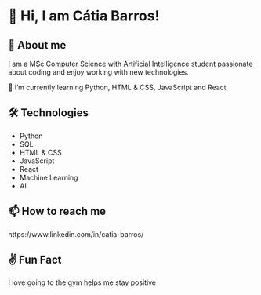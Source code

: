 <h1>👋 Hi, I am Cátia Barros!</h1>

<h2>👀 About me</h2>
<p> I am a MSc Computer Science with Artificial Intelligence student passionate about coding and enjoy working with new technologies.</p>

🌱 I’m currently learning Python, HTML & CSS, JavaScript and React

<h2>🛠️ Technologies</h2>
<ul>
  <li>Python</li>
  <li>SQL</li>
  <li>HTML & CSS</li>
  <li>JavaScript</li>
  <li>React</li>
  <li>Machine Learning</li>
  <li>AI</li>
</ul>

<h2>📫 How to reach me</h2>
https://www.linkedin.com/in/catia-barros/

<h2>✌️ Fun Fact</h2>
I love going to the gym helps me stay positive
